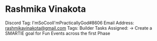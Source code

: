 # Rashmika Vinakota

Discord Tag: I'mSoCoolI'mPracticallyGod#8606
Email Address: rashmikavinakota@gmail.com
Tags: Builder
Tasks Assigned: → Create a SMARTIE goal for Fun Events across the first Phase